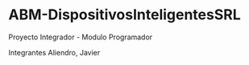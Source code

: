 # ABM-DispositivosInteligentesSRL
Proyecto Integrador - Modulo Programador

Integrantes
Aliendro, Javier
